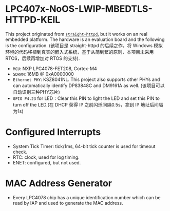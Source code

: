 # LPC407x-NoOS-LWIP-MBEDTLS-HTTPD-KEIL

This project originated from [`straight-httpd`](https://github.com/straight-coding/straight-httpd), but it works on an real embedded platform. The hardware is an evaluation board and the following is the configuration. (该项目是 straight-httpd 的后续之作，将 Windows 模拟环境的代码移植到真实的嵌入式系统，基于从简到繁的原则，本项目未采用RTOS，后续再增加对 RTOS 的支持).
* `MCU`: NXP LPC4078-FET208, Cortex-M4
* `SDRAM`: 16MB @ 0xA0000000
* `Ethernet PHY`: KSZ8041NL. This project also supports other PHYs and can automatically identify DP83848C and DM9161A as well. (该项目可以自动识别三种PHY芯片)
* `GPIO P4.23` for LED：Clear this PIN to light the LED and set this PIN to turn off the LED.(在 DHCP 获得 IP 之前闪烁间隔0.5s，拿到 IP 地址后间隔为1s)

# Configured Interrupts
* System Tick Timer: tick/1ms, 64-bit tick counter is used for timeout check.
* RTC: clock, used for log timing.
* ENET: configured, but not used.

# MAC Address Generator
* Every LPC4078 chip has a unique identification number which can be read by IAP and used to generate the MAC address.

